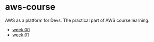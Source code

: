 # aws-course
AWS as a platform for Devs. The practical part of AWS course learning.

- [week 00](week00/README.md)
- [week 01](week01/README.md)